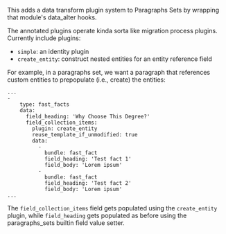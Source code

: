 This adds a data transform plugin system to Paragraphs Sets by wrapping that module's data_alter hooks.

The annotated plugins operate kinda sorta like migration process plugins. Currently include plugins: 

- `simple`: an identity plugin
- `create_entity`: construct nested entities for an entity reference field

For example, in a paragraphs set, we want a paragraph that references custom entities to prepopulate (i.e., create) the entities:

```
...
-
    type: fast_facts
    data:
      field_heading: 'Why Choose This Degree?'
      field_collection_items:
        plugin: create_entity
        reuse_template_if_unmodified: true
        data:
          -
            bundle: fast_fact
            field_heading: 'Test fact 1'
            field_body: 'Lorem ipsum'
          -
            bundle: fast_fact
            field_heading: 'Test fact 2'
            field_body: 'Lorem ipsum'
...
```

The `field_collection_items` field gets populated using the `create_entity` plugin, while `field_heading` gets populated as before using the paragraphs_sets builtin field value setter.
